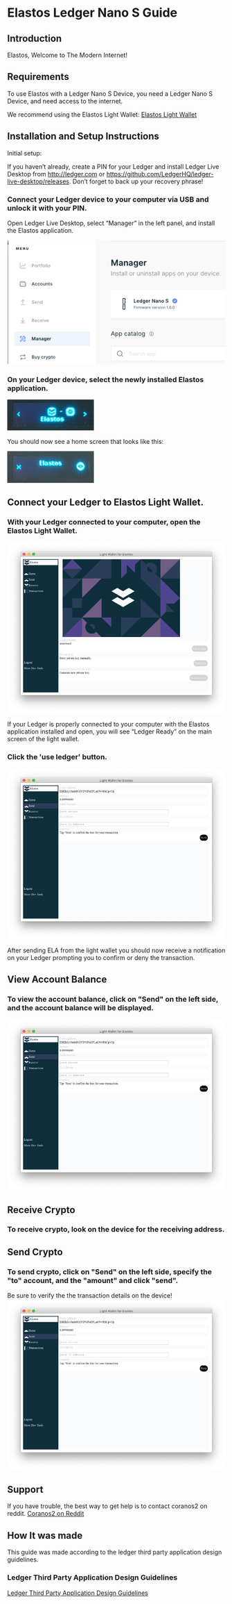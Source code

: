 # Elastos Ledger Nano S Guide

## Introduction

Elastos, Welcome to The Modern Internet!

## Requirements

To use Elastos with a Ledger Nano S Device, you need a Ledger Nano S Device, and need access to the internet.

We recommend using the Elastos Light Wallet:
[Elastos Light Wallet](https://github.com/coranos/elastos-light-wallet/releases)

## Installation and Setup Instructions

Initial setup:

If you haven’t already, create a PIN for your Ledger and install Ledger Live Desktop from http://ledger.com or https://github.com/LedgerHQ/ledger-live-desktop/releases.
Don’t forget to back up your recovery phrase!

### Connect your Ledger device to your computer via USB and unlock it with your PIN.
Open Ledger Live Desktop, select “Manager” in the left panel, and install the Elastos application.

![Ledger App Manager](guide-images/ledger-app-manager.png)

### On your Ledger device, select the newly installed Elastos application.

![Elastos App Icon](guide-images/ledger-app-icon.jpg)

You should now see a home screen that looks like this:

![Elastos App Home Screen](guide-images/ledger-app-home-screen.jpg)

## Connect your Ledger to Elastos Light Wallet.

### With your Ledger connected to your computer, open the Elastos Light Wallet.

![Elastos Light Wallet Home Screen](guide-images/elastos-light-wallet-home-screen.png)

If your Ledger is properly connected to your computer with the Elastos application installed and open, you will see “Ledger Ready” on the main screen of the light wallet.

### Click the 'use ledger' button.

![Elastos Light Wallet Send Screen](guide-images/elastos-light-wallet-send-screen.png)

After sending ELA from the light wallet you should now receive a notification on your Ledger prompting you to confirm or deny the transaction.

## View Account Balance
### To view the account balance, click on "Send" on the left side, and the account balance will be displayed.  
![Elastos Light Wallet Send Screen](guide-images/elastos-light-wallet-send-screen.png)

## Receive Crypto
### To receive crypto, look on the device for the receiving address.

## Send Crypto
### To send crypto, click on "Send" on the left side, specify the "to" account, and the "amount" and click "send".  

Be sure to verify the the transaction details on the device!
![Elastos Light Wallet Send Screen](guide-images/elastos-light-wallet-send-screen.png)

## Support
If you have trouble, the best way to get help is to contact coranos2 on reddit.
[Coranos2 on Reddit](https://www.reddit.com/user/coranos2)

## How It was made
This guide was made according to the ledger third party application design guidelines.

### Ledger Third Party Application Design Guidelines
[Ledger Third Party Application Design Guidelines](https://ledger.readthedocs.io/en/latest/additional/publishing_an_app.html#design-guidelines)
